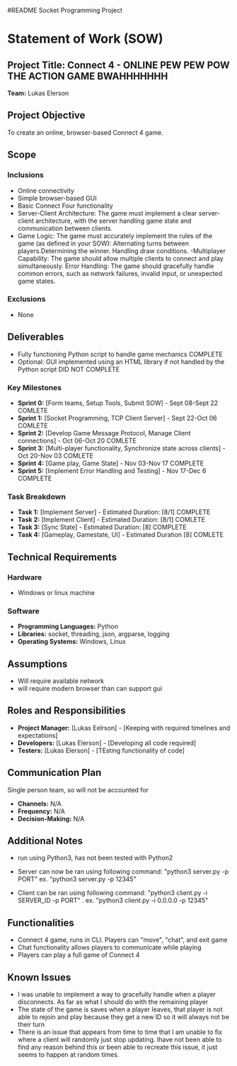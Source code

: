 #README
Socket Programming Project

# Statement of Work (SOW)

## Project Title: Connect 4 - ONLINE PEW PEW POW THE ACTION GAME BWAHHHHHHH

**Team:** Lukas Elerson

## Project Objective
To create an online, browser-based Connect 4 game.

## Scope

### Inclusions
- Online connectivity
- Simple browser-based GUI
- Basic Connect Four functionality
- Server-Client Architecture: The game must implement a clear server-client architecture, with the server handling game state and communication between clients.
- Game Logic: The game must accurately implement the rules of the game (as defined in your SOW):
Alternating turns between players.Determining the winner.
Handling draw conditions.
-Multiplayer Capability: The game should allow multiple clients to connect and play simultaneously.
Error Handling: The game should gracefully handle common errors, such as network failures, invalid input, or unexpected game states.

### Exclusions
- None

## Deliverables
- Fully functioning Python script to handle game mechanics COMPLETE
- Optional: GUI implemented using an HTML library if not handled by the Python script DID NOT COMPLETE

### Key Milestones
- **Sprint 0:** [Form teams, Setup Tools, Submit SOW] - Sept 08-Sept 22 COMLETE
- **Sprint 1:** [Socket Programming, TCP Client Server] -  Sept 22-Oct 06 COMLETE
- **Sprint 2:** [Develop Game Message Protocol, Manage Client connections] -  Oct 06-Oct 20 COMLETE
- **Sprint 3:** [Multi-player functionality, Synchronize state across clients] - Oct 20-Nov 03 COMLETE
- **Sprint 4:** [Game play, Game State] - Nov 03-Nov 17 COMPLETE
- **Sprint 5:** [Implement Error Handling and Testing] - Nov 17-Dec 6 COMPLETE

### Task Breakdown
- **Task 1:** [Implement Server] - Estimated Duration: [8/1]  COMPLETE
- **Task 2:** [Implement Client] - Estimated Duration: [8/1]  COMLETE
- **Task 3:** [Sync State] - Estimated Duration: [8]  COMPLETE
- **Task 4:** [Gameplay, Gamestate, UI] - Estimated Duration [8] COMLETE

## Technical Requirements

### Hardware
- Windows or linux machine  

### Software
- **Programming Languages:** Python
- **Libraries:** socket, threading, json, argparse, logging
- **Operating Systems:** Windows, Linux

## Assumptions
- Will require available network
- will require modern browser than can support gui

## Roles and Responsibilities
- **Project Manager:** [Lukas Eelrson] - [Keeping with required timelines and expectations]
- **Developers:** [Lukas Elerson] - [Developing all code required]
- **Testers:** [Lukas Elerson] - [TEsting functionality of code]

## Communication Plan
Single person team, so will not be accounted for
- **Channels:** N/A
- **Frequency:** N/A
- **Decision-Making:** N/A

## Additional Notes
- run using Python3, has not been tested with Python2

- Server can now be ran using following command:
    "python3 server.py -p PORT" 
    ex. "python3 server.py -p 12345"

- Client can be ran using following command:
    "python3 client.py -i SERVER_ID -p PORT" .
    ex. "python3 client.py -i 0.0.0.0 -p 12345"

## Functionalities

- Connect 4 game, runs in CLI. Players can "move", "chat", and exit game
- Chat functionality allows players to communicate while playing
- Players can play a full game of Connect 4 

## Known Issues

- I was unable to implement a way to gracefully handle when a player disconnects. As far as what I should do with the remaining player
- The state of the game is saves when a player leaves, that player is not able to rejoin and play because they get a new ID so it will always not be their turn
- There is an issue that appears from time to time that I am unable to fix where a client will randomly just stop updating. Ihave not been able to find
any reason behind this or been able to recreate this issue, it just seems to happen at random times.




